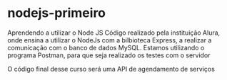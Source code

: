# nodejs-primeiro
Aprendendo a utilizar o Node JS
Código realizado pela instituição Alura, onde ensina a utilizar o NodeJs com a bilbioteca Express, a realizar a comunicação com o banco de dados MySQL. Estamos utilizando o programa Postman, para que seja realizado os testes com o servidor

O código final desse curso será uma API de agendamento de serviços
